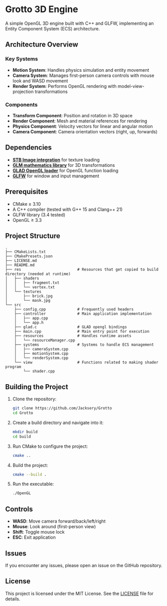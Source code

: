 # Grotto 3D Engine
A simple OpenGL 3D engine built with C++ and GLFW, implementing an Entity Component System (ECS) architecture.

## Architecture Overview
### Key Systems

- **Motion System**: Handles physics simulation and entity movement
- **Camera System**: Manages first-person camera controls with mouse look and WASD movement  
- **Render System**: Performs OpenGL rendering with model-view-projection transformations

### Components

- **Transform Component**: Position and rotation in 3D space
- **Render Component**: Mesh and material references for rendering
- **Physics Component**: Velocity vectors for linear and angular motion
- **Camera Component**: Camera orientation vectors (right, up, forwards)

## Dependencies

- [**STB Image integration**](https://github.com/nothings/stb) for texture loading
- [**GLM mathematics library**](https://github.com/g-truc/glm) for 3D transformations
- [**GLAD OpenGL loader**](https://github.com/Dav1dde/glad) for OpenGL function loading
- [**GLFW**](https://www.glfw.org/) for window and input management

## Prerequisites
- CMake ≥ 3.10
- A C++ compiler (tested with G++ 15 and Clang++ 21)
- GLFW library (3.4 tested)
- OpenGL ≥ 3.3

## Project Structure

```
.
├── CMakeLists.txt
├── CMakePresets.json
├── LICENSE.md
├── README.md
├── res                         # Resources that get copied to build directory (needed at runtime)
│   ├── shaders
│   │   ├── fragment.txt
│   │   └── vertex.txt
│   └── textures
│       ├── brick.jpg
│       └── mask.jpg
└── src
    ├── config.cpp              # Frequently used headers
    ├── controller              # Main application implementation
    │   ├── app.cpp
    │   └── app.h
    ├── glad.c                  # GLAD opengl bindings
    ├── main.cpp                # Main entry point for execution
    ├── resources               # Handles runtime assets
    │   └── resourceManager.cpp 
    ├── systems                 # Systems to handle ECS management
    │   ├── cameraSystem.cpp
    │   ├── motionSystem.cpp
    │   └── renderSystem.cpp
    └── view                    # Functions related to making shader program
        └── shader.cpp
```

## Building the Project
1. Clone the repository:
    ```bash
    git clone https://github.com/Jacksery/Grotto
    cd Grotto
    ```
2. Create a build directory and navigate into it:
    ```bash
    mkdir build
    cd build
    ```
3. Run CMake to configure the project:
    ```bash
    cmake ..
    ```
4. Build the project:
    ```bash
    cmake --build .
    ```
5. Run the executable:
    ```bash
    ./OpenGL
    ```

## Controls

- **WASD**: Move camera forward/back/left/right
- **Mouse**: Look around (first-person view)
- **Shift**: Toggle mouse lock
- **ESC**: Exit application

## Issues
If you encounter any issues, please open an issue on the GitHub repository.

## License
This project is licensed under the MIT License. See the [LICENSE](LICENSE.md) file for details.
